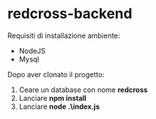 # redcross-backend

Requisiti di installazione ambiente:
- NodeJS
- Mysql

Dopo aver clonato il progetto:

1. Ceare un database con nome **redcross**
2. Lanciare **npm install**
3. Lanciare **node .\index.js**
